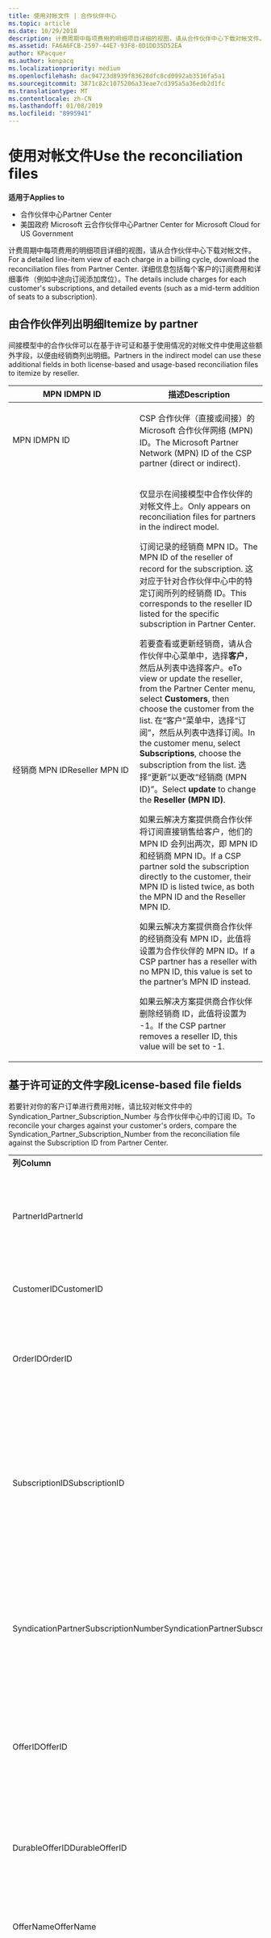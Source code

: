 ```yaml
---
title: 使用对帐文件 | 合作伙伴中心
ms.topic: article
ms.date: 10/29/2018
description: 计费周期中每项费用的明细项目详细的视图，请从合作伙伴中心下载对帐文件。
ms.assetid: FA6A6FCB-2597-44E7-93F8-8D1DD35D52EA
author: KPacquer
ms.author: kenpacq
ms.localizationpriority: medium
ms.openlocfilehash: dac94723d8939f83628dfc8cd0992ab3516fa5a1
ms.sourcegitcommit: 3871c82c1075206a33eae7cd395a5a36edb2d1fc
ms.translationtype: MT
ms.contentlocale: zh-CN
ms.lasthandoff: 01/08/2019
ms.locfileid: "8995941"
---
```

# <a name="use-the-reconciliation-files"></a><span data-ttu-id="c3616-103">使用对帐文件</span><span class="sxs-lookup"><span data-stu-id="c3616-103">Use the reconciliation files</span></span>

**<span data-ttu-id="c3616-104">适用于</span><span class="sxs-lookup"><span data-stu-id="c3616-104">Applies to</span></span>**

-  <span data-ttu-id="c3616-105">合作伙伴中心</span><span class="sxs-lookup"><span data-stu-id="c3616-105">Partner Center</span></span>
-  <span data-ttu-id="c3616-106">美国政府 Microsoft 云合作伙伴中心</span><span class="sxs-lookup"><span data-stu-id="c3616-106">Partner Center for Microsoft Cloud for US Government</span></span>


<span data-ttu-id="c3616-107">计费周期中每项费用的明细项目详细的视图，请从合作伙伴中心下载对帐文件。</span><span class="sxs-lookup"><span data-stu-id="c3616-107">For a detailed line-item view of each charge in a billing cycle, download the reconciliation files from Partner Center.</span></span> <span data-ttu-id="c3616-108">详细信息包括每个客户的订阅费用和详细事件（例如中途向订阅添加席位）。</span><span class="sxs-lookup"><span data-stu-id="c3616-108">The details include charges for each customer's subscriptions, and detailed events (such as a mid-term addition of seats to a subscription).</span></span>

## <a href="" id="itemizebypartner"></a><span data-ttu-id="c3616-109">由合作伙伴列出明细</span><span class="sxs-lookup"><span data-stu-id="c3616-109">Itemize by partner</span></span>


<span data-ttu-id="c3616-110">间接模型中的合作伙伴可以在基于许可证和基于使用情况的对帐文件中使用这些额外字段，以便由经销商列出明细。</span><span class="sxs-lookup"><span data-stu-id="c3616-110">Partners in the indirect model can use these additional fields in both license-based and usage-based reconciliation files to itemize by reseller.</span></span>

<table>
<colgroup>
<col width="50%" />
<col width="50%" />
</colgroup>
<thead>
<tr class="header">
<th><span data-ttu-id="c3616-111">MPN ID</span><span class="sxs-lookup"><span data-stu-id="c3616-111">MPN ID</span></span></th>
<th><span data-ttu-id="c3616-112">描述</span><span class="sxs-lookup"><span data-stu-id="c3616-112">Description</span></span></th>
</tr>
</thead>
<tbody>
<tr class="odd">
<td><span data-ttu-id="c3616-113">MPN ID</span><span class="sxs-lookup"><span data-stu-id="c3616-113">MPN ID</span></span></td>
<td><p><span data-ttu-id="c3616-114">CSP 合作伙伴（直接或间接）的 Microsoft 合作伙伴网络 (MPN) ID。</span><span class="sxs-lookup"><span data-stu-id="c3616-114">The Microsoft Partner Network (MPN) ID of the CSP partner (direct or indirect).</span></span></p></td>
</tr>
<tr class="even">
<td><span data-ttu-id="c3616-115">经销商 MPN ID</span><span class="sxs-lookup"><span data-stu-id="c3616-115">Reseller MPN ID</span></span></td>
<td><p><span data-ttu-id="c3616-116">仅显示在间接模型中合作伙伴的对帐文件上。</span><span class="sxs-lookup"><span data-stu-id="c3616-116">Only appears on reconciliation files for partners in the indirect model.</span></span></p>
<p><span data-ttu-id="c3616-117">订阅记录的经销商 MPN ID。</span><span class="sxs-lookup"><span data-stu-id="c3616-117">The MPN ID of the reseller of record for the subscription.</span></span> <span data-ttu-id="c3616-118">这对应于针对合作伙伴中心中的特定订阅所列的经销商 ID。</span><span class="sxs-lookup"><span data-stu-id="c3616-118">This corresponds to the reseller ID listed for the specific subscription in Partner Center.</span></span></p>
<p><span data-ttu-id="c3616-119">若要查看或更新经销商，请从合作伙伴中心菜单中，选择<strong>客户</strong>，然后从列表中选择客户。</span><span class="sxs-lookup"><span data-stu-id="c3616-119">eTo view or update the reseller, from the Partner Center menu, select <strong>Customers</strong>, then choose the customer from the list.</span></span> <span data-ttu-id="c3616-120">在“客户”菜单中，选择“订阅”<strong></strong>，然后从列表中选择订阅。</span><span class="sxs-lookup"><span data-stu-id="c3616-120">In the customer menu, select <strong>Subscriptions</strong>, choose the subscription from the list.</span></span> <span data-ttu-id="c3616-121">选择“更新”<strong></strong>以更改“经销商 (MPN ID)”<strong></strong>。</span><span class="sxs-lookup"><span data-stu-id="c3616-121">Select <strong>update</strong> to change the <strong>Reseller (MPN ID)</strong>.</span></span></p>
<p><span data-ttu-id="c3616-122">如果云解决方案提供商合作伙伴将订阅直接销售给客户，他们的 MPN ID 会列出两次，即 MPN ID 和经销商 MPN ID。</span><span class="sxs-lookup"><span data-stu-id="c3616-122">If a CSP partner sold the subscription directly to the customer, their MPN ID is listed twice, as both the MPN ID and the Reseller MPN ID.</span></span></p>
<p><span data-ttu-id="c3616-123">如果云解决方案提供商合作伙伴的经销商没有 MPN ID，此值将设置为合作伙伴的 MPN ID。</span><span class="sxs-lookup"><span data-stu-id="c3616-123">If a CSP partner has a reseller with no MPN ID, this value is set to the partner’s MPN ID instead.</span></span></p>
<p><span data-ttu-id="c3616-124">如果云解决方案提供商合作伙伴删除经销商 ID，此值将设置为 -1。</span><span class="sxs-lookup"><span data-stu-id="c3616-124">If the CSP partner removes a reseller ID, this value will be set to -1.</span></span></p></td>
</tr>
</tbody>
</table>

 

## <a href="" id="licensebasedfiles"></a> <span data-ttu-id="c3616-125">基于许可证的文件字段</span><span class="sxs-lookup"><span data-stu-id="c3616-125">License-based file fields</span></span>


<span data-ttu-id="c3616-126">若要针对你的客户订单进行费用对帐，请比较对帐文件中的 Syndication\_Partner\_Subscription\_Number 与合作伙伴中心中的订阅 ID。</span><span class="sxs-lookup"><span data-stu-id="c3616-126">To reconcile your charges against your customer's orders, compare the Syndication\_Partner\_Subscription\_Number from the reconciliation file against the Subscription ID from Partner Center.</span></span>

<table>
<colgroup>
<col width="33%" />
<col width="33%" />
<col width="33%" />
</colgroup>
<tbody>
<tr class="odd">
<td><strong><span data-ttu-id="c3616-127">列</span><span class="sxs-lookup"><span data-stu-id="c3616-127">Column</span></span></strong></td>
<td><strong><span data-ttu-id="c3616-128">描述</span><span class="sxs-lookup"><span data-stu-id="c3616-128">Description</span></span></strong></td>
<td><strong><span data-ttu-id="c3616-129">示例值</span><span class="sxs-lookup"><span data-stu-id="c3616-129">Sample Value</span></span></strong></td>
</tr>
<tr class="even">
<td><span data-ttu-id="c3616-130">PartnerId</span><span class="sxs-lookup"><span data-stu-id="c3616-130">PartnerId</span></span></td>
<td><p><span data-ttu-id="c3616-131">特定计费单位的唯一标识符（采用 GUID 格式）。</span><span class="sxs-lookup"><span data-stu-id="c3616-131">Unique identifier for a specific billing entity, in GUID format.</span></span> <span data-ttu-id="c3616-132">对帐不需要，但可能是有用的信息。</span><span class="sxs-lookup"><span data-stu-id="c3616-132">Not required for reconciliation, however may be useful information.</span></span> <span data-ttu-id="c3616-133">在所有行中均相同。</span><span class="sxs-lookup"><span data-stu-id="c3616-133">Same in all rows.</span></span></p></td>
<td><span data-ttu-id="c3616-134">8ddd03642-test-test-test-46b58d356b4e</span><span class="sxs-lookup"><span data-stu-id="c3616-134">8ddd03642-test-test-test-46b58d356b4e</span></span></td>
</tr>
<tr class="odd">
<td><span data-ttu-id="c3616-135">CustomerID</span><span class="sxs-lookup"><span data-stu-id="c3616-135">CustomerID</span></span></td>
<td><p><span data-ttu-id="c3616-136">唯一 Microsoft ID（采用 GUID 格式），用于识别客户。</span><span class="sxs-lookup"><span data-stu-id="c3616-136">Unique Microsoft ID, in GUID format, used to identify the customer.</span></span></p></td>
<td><span data-ttu-id="c3616-137">12ABCD34-001A-BCD2-987C-3210ABCD5678</span><span class="sxs-lookup"><span data-stu-id="c3616-137">12ABCD34-001A-BCD2-987C-3210ABCD5678</span></span></td>
</tr>
<tr class="even">
<td><span data-ttu-id="c3616-138">OrderID</span><span class="sxs-lookup"><span data-stu-id="c3616-138">OrderID</span></span></td>
<td><p><span data-ttu-id="c3616-139">Microsoft 帐单平台中订单的唯一标识符。</span><span class="sxs-lookup"><span data-stu-id="c3616-139">Unique identifier for an order in the Microsoft billing platform.</span></span> <span data-ttu-id="c3616-140">当联系支持人员而不用于对帐时，可能对识别订单非常有用。</span><span class="sxs-lookup"><span data-stu-id="c3616-140">May be useful to identify the order when contacting support but not for reconciliation.</span></span></p></td>
<td><span data-ttu-id="c3616-141">566890604832738111</span><span class="sxs-lookup"><span data-stu-id="c3616-141">566890604832738111</span></span></td>
</tr>
<tr class="odd">
<td><span data-ttu-id="c3616-142">SubscriptionID</span><span class="sxs-lookup"><span data-stu-id="c3616-142">SubscriptionID</span></span></td>
<td><p><span data-ttu-id="c3616-143">Microsoft 帐单平台中订阅的唯一标识符。</span><span class="sxs-lookup"><span data-stu-id="c3616-143">Unique identifier for a subscription in the Microsoft billing platform.</span></span> <span data-ttu-id="c3616-144">当联系支持人员而不用于对帐时，可能对识别订阅非常有用。</span><span class="sxs-lookup"><span data-stu-id="c3616-144">May be useful to identify the subscription when contacting support but not for reconciliation.</span></span></p>
<p><span data-ttu-id="c3616-145">这与合作伙伴管理员控制台中的订阅 ID 不相同。</span><span class="sxs-lookup"><span data-stu-id="c3616-145">This is not the same as the Subscription ID on the Partner Admin Console.</span></span> <span data-ttu-id="c3616-146">请参阅 Syndication_Partner_Subscription_Number。</span><span class="sxs-lookup"><span data-stu-id="c3616-146">Please see Syndication_Partner_Subscription_Number.</span></span></p></td>
<td><span data-ttu-id="c3616-147">usCBMgAAAAAAAAIA</span><span class="sxs-lookup"><span data-stu-id="c3616-147">usCBMgAAAAAAAAIA</span></span></td>
</tr>
<tr class="even">
<td><span data-ttu-id="c3616-148">SyndicationPartnerSubscriptionNumber</span><span class="sxs-lookup"><span data-stu-id="c3616-148">SyndicationPartnerSubscriptionNumber</span></span></td>
<td><p><span data-ttu-id="c3616-149">订阅的唯一标识符。</span><span class="sxs-lookup"><span data-stu-id="c3616-149">Unique identifier for subscriptions.</span></span> <span data-ttu-id="c3616-150">客户的同一个计划可能有多个订阅，因此这对于对帐文件分析非常重要。</span><span class="sxs-lookup"><span data-stu-id="c3616-150">A customer can have multiple subscriptions for the same plan, so this is important for reconciliation file analysis.</span></span></p>
<p><span data-ttu-id="c3616-151">此字段将映射到合作伙伴管理员控制台中的订阅 ID。</span><span class="sxs-lookup"><span data-stu-id="c3616-151">This field maps to the Subscription ID in the Partner Admin Console.</span></span></p></td>
<td><span data-ttu-id="c3616-152">fb977ab5-test-test-test-24c8d9591708</span><span class="sxs-lookup"><span data-stu-id="c3616-152">fb977ab5-test-test-test-24c8d9591708</span></span></td>
</tr>
<tr class="odd">
<td><span data-ttu-id="c3616-153">OfferID</span><span class="sxs-lookup"><span data-stu-id="c3616-153">OfferID</span></span></td>
<td><p><span data-ttu-id="c3616-154">唯一的产品/服务 ID。</span><span class="sxs-lookup"><span data-stu-id="c3616-154">Unique offer ID.</span></span> <span data-ttu-id="c3616-155">根据价目表的标准产品/服务 ID。</span><span class="sxs-lookup"><span data-stu-id="c3616-155">Standard offer ID as per price list.</span></span></p>
<p><span data-ttu-id="c3616-156"><b>注意</b>：此值与价目表中的产品/服务 ID 不匹配。</span><span class="sxs-lookup"><span data-stu-id="c3616-156"><b>Note</b>: This value does not match Offer ID from the price list.</span></span> <span data-ttu-id="c3616-157">请参阅下方的 DurableOfferID。</span><span class="sxs-lookup"><span data-stu-id="c3616-157">See DurableOfferID below.</span></span></p></td>
<td><span data-ttu-id="c3616-158">FE616D64-E9A8-40EF-843F-152E9BBEF3D1</span><span class="sxs-lookup"><span data-stu-id="c3616-158">FE616D64-E9A8-40EF-843F-152E9BBEF3D1</span></span></td>
</tr>
<tr class="even">
<td><span data-ttu-id="c3616-159">DurableOfferID</span><span class="sxs-lookup"><span data-stu-id="c3616-159">DurableOfferID</span></span></td>
<td><p><span data-ttu-id="c3616-160">唯一的持久型产品/服务 ID，如价目表中所定义。</span><span class="sxs-lookup"><span data-stu-id="c3616-160">Unique durable offer ID, as defined in the price list.</span></span></p>
<p><span data-ttu-id="c3616-161"><b>注意</b>：此值与价目表中的产品/服务 ID 匹配。</span><span class="sxs-lookup"><span data-stu-id="c3616-161"><b>Note</b>: This value matches the Offer ID from the price list.</span></span></p></td>
<td><span data-ttu-id="c3616-162">1017D7F3-6D7F-4BFA-BDD8-79BC8F104E0C</span><span class="sxs-lookup"><span data-stu-id="c3616-162">1017D7F3-6D7F-4BFA-BDD8-79BC8F104E0C</span></span></td>
</tr>
<tr class="odd">
<td><span data-ttu-id="c3616-163">OfferName</span><span class="sxs-lookup"><span data-stu-id="c3616-163">OfferName</span></span></td>
<td><p><span data-ttu-id="c3616-164">客户购买的服务产品的名称，如价目表中所定义。</span><span class="sxs-lookup"><span data-stu-id="c3616-164">The name of the service offering purchased by the customer, as defined in the price list.</span></span></p></td>
<td><span data-ttu-id="c3616-165">Microsoft Office 365（计划 E3）</span><span class="sxs-lookup"><span data-stu-id="c3616-165">Microsoft Office 365 (Plan E3)</span></span></td>
</tr>
<tr class="even">
<td><span data-ttu-id="c3616-166">SubscriptionStartDate</span><span class="sxs-lookup"><span data-stu-id="c3616-166">SubscriptionStartDate</span></span></td>
<td><p><span data-ttu-id="c3616-167">订阅开始日期，设置为提交订单后的第二天。</span><span class="sxs-lookup"><span data-stu-id="c3616-167">The subscription start date, set to the day after the order is submitted.</span></span> <span data-ttu-id="c3616-168">通过结合查看订阅开始日期和结束日期，你可以确定客户是仍在第一年的订阅期内，还是需要续订下一年的订阅。</span><span class="sxs-lookup"><span data-stu-id="c3616-168">By looking at the subscription start date in conjunction with the end date, you can determine if the customer is still within the first year of the subscription or if the subscription has been renewed for the following year.</span></span></p>
<p><span data-ttu-id="c3616-169">时间始终是一天的开始，即 0:00。</span><span class="sxs-lookup"><span data-stu-id="c3616-169">The time is always the beginning of the day, 0:00.</span></span></p></td>
<td><span data-ttu-id="c3616-170">2/1/2015 0:00</span><span class="sxs-lookup"><span data-stu-id="c3616-170">2/1/2015 0:00</span></span></td>
</tr>
<tr class="odd">
<td><span data-ttu-id="c3616-171">SubscriptionEndDate</span><span class="sxs-lookup"><span data-stu-id="c3616-171">SubscriptionEndDate</span></span></td>
<td><p><span data-ttu-id="c3616-172">订阅结束日期：12 个月 + 开始日期之后的 x 天（以便与合作伙伴帐单日期一致）或从续订日期算起的 12 个月。</span><span class="sxs-lookup"><span data-stu-id="c3616-172">The subscription end date: 12 months + x days after start date (to align with partner billing date) or 12 months from renewal date.</span></span></p>
<p><span data-ttu-id="c3616-173">续订时，价格将更新为当前价目表。</span><span class="sxs-lookup"><span data-stu-id="c3616-173">At renewal, prices are updated to the current price list.</span></span> <span data-ttu-id="c3616-174">自动续订之前可能需要与客户进行通信。</span><span class="sxs-lookup"><span data-stu-id="c3616-174">Customer communication may be required in advance of automated renewal.</span></span></p>
<p><span data-ttu-id="c3616-175">时间始终是一天的开始，即 0:00。</span><span class="sxs-lookup"><span data-stu-id="c3616-175">The time is always the beginning of the day, 0:00.</span></span></p></td>
<td><span data-ttu-id="c3616-176">2/1/2015 0:00</span><span class="sxs-lookup"><span data-stu-id="c3616-176">2/1/2015 0:00</span></span></td>
</tr>
<tr class="even">
<td><span data-ttu-id="c3616-177">ChargeStartDate</span><span class="sxs-lookup"><span data-stu-id="c3616-177">ChargeStartDate</span></span></td>
<td><p><span data-ttu-id="c3616-178">费用的开始日。</span><span class="sxs-lookup"><span data-stu-id="c3616-178">Start day of the charges.</span></span></p>
<p><span data-ttu-id="c3616-179">当客户更改座位数量时，此数字用于计算每日（按比例）费用。</span><span class="sxs-lookup"><span data-stu-id="c3616-179">When a customer changes seat numbers, this number is used to calculate per-day (pro-rata) charges.</span></span></p>
<p><span data-ttu-id="c3616-180">时间始终是一天的开始，即 0:00。</span><span class="sxs-lookup"><span data-stu-id="c3616-180">The time is always the beginning of the day, 0:00.</span></span></p></td>
<td><span data-ttu-id="c3616-181">2/1/2015 0:00</span><span class="sxs-lookup"><span data-stu-id="c3616-181">2/1/2015 0:00</span></span></td>
</tr>
<tr class="odd">
<td><span data-ttu-id="c3616-182">ChargeEndDate</span><span class="sxs-lookup"><span data-stu-id="c3616-182">ChargeEndDate</span></span></td>
<td><p><span data-ttu-id="c3616-183">费用的结束日。</span><span class="sxs-lookup"><span data-stu-id="c3616-183">End day of the charges.</span></span></p>
<p><span data-ttu-id="c3616-184">当客户更改座位数量时，此数字用于计算每日（按比例）费用。</span><span class="sxs-lookup"><span data-stu-id="c3616-184">When a customer changes seat numbers, this number is used to calculate per-day (pro-rata) charges.</span></span></p>
<p><span data-ttu-id="c3616-185">时间始终是一天的结束，即 23:59。</span><span class="sxs-lookup"><span data-stu-id="c3616-185">The time is always the end of the day, 23:59.</span></span></p></td>
<td><span data-ttu-id="c3616-186">2/28/2015 23:59</span><span class="sxs-lookup"><span data-stu-id="c3616-186">2/28/2015 23:59</span></span></td>
</tr>
<tr class="even">
<td><span data-ttu-id="c3616-187">ChargeType</span><span class="sxs-lookup"><span data-stu-id="c3616-187">ChargeType</span></span></td>
<td><p><span data-ttu-id="c3616-188">费用或调整的类型。</span><span class="sxs-lookup"><span data-stu-id="c3616-188">The type of charge or adjustment.</span></span> <span data-ttu-id="c3616-189">请参阅“<a href="#charge_types">映射发票与对帐文件之间的费用</a>”</span><span class="sxs-lookup"><span data-stu-id="c3616-189">See <a href="#charge_types">Mapping charges between an invoice and the reconciliation file</a></span></span></p></td>
<td><p><span data-ttu-id="c3616-190">请参阅<a href="#charge_types">映射发票与对帐文件之间的费用</a></span><span class="sxs-lookup"><span data-stu-id="c3616-190">See <a href="#charge_types">Mapping charges between an invoice and the reconciliation file</a></span></span></p></td>
</tr>
<tr class="odd">
<td><span data-ttu-id="c3616-191">UnitPrice</span><span class="sxs-lookup"><span data-stu-id="c3616-191">UnitPrice</span></span></td>
<td><p><span data-ttu-id="c3616-192">购买时公布在价目表中的每一席位的价格。</span><span class="sxs-lookup"><span data-stu-id="c3616-192">Price per seat, as published in the pricelist at the time of purchase.</span></span> <span data-ttu-id="c3616-193">确保这与在对帐期间你的计费系统中存储的信息相匹配。</span><span class="sxs-lookup"><span data-stu-id="c3616-193">Ensure this matches the information stored in your billing system during reconciliation.</span></span></p></td>
<td><span data-ttu-id="c3616-194">6.82</span><span class="sxs-lookup"><span data-stu-id="c3616-194">6.82</span></span></td>
</tr>
<tr class="even">
<td><span data-ttu-id="c3616-195">数量</span><span class="sxs-lookup"><span data-stu-id="c3616-195">Quantity</span></span></td>
<td><p><span data-ttu-id="c3616-196">席位的数量。</span><span class="sxs-lookup"><span data-stu-id="c3616-196">Number of seats.</span></span> <span data-ttu-id="c3616-197">确保这与在对帐期间你的计费系统中存储的信息相匹配。</span><span class="sxs-lookup"><span data-stu-id="c3616-197">Ensure this matches the information stored in your billing system during reconciliation.</span></span></p></td>
<td><span data-ttu-id="c3616-198">2</span><span class="sxs-lookup"><span data-stu-id="c3616-198">2</span></span></td>
</tr>
<tr class="odd">
<td><span data-ttu-id="c3616-199">金额</span><span class="sxs-lookup"><span data-stu-id="c3616-199">Amount</span></span></td>
<td><p><span data-ttu-id="c3616-200">数量的总价。</span><span class="sxs-lookup"><span data-stu-id="c3616-200">Total of price for quantity.</span></span> <span data-ttu-id="c3616-201">在检查金额计算是否匹配你为客户计算此项的方式时非常有用。</span><span class="sxs-lookup"><span data-stu-id="c3616-201">Useful to check that the amount calculation matches how you calculate this for your customers.</span></span></p></td>
<td><span data-ttu-id="c3616-202">13.32</span><span class="sxs-lookup"><span data-stu-id="c3616-202">13.32</span></span></td>
</tr>
<tr class="even">
<td><span data-ttu-id="c3616-203">TotalOtherDiscount</span><span class="sxs-lookup"><span data-stu-id="c3616-203">TotalOtherDiscount</span></span></td>
<td><p><span data-ttu-id="c3616-204">适用于这些费用的折扣金额。</span><span class="sxs-lookup"><span data-stu-id="c3616-204">Amount of discount applied to these charges.</span></span> <span data-ttu-id="c3616-205">IUR 或有资格获得奖励的新订阅还将包含此列中的折扣金额。</span><span class="sxs-lookup"><span data-stu-id="c3616-205">IUR or new subscriptions eligible for an incentive will also contain a discount amount in this column.</span></span></p></td>
<td><span data-ttu-id="c3616-206">2.32</span><span class="sxs-lookup"><span data-stu-id="c3616-206">2.32</span></span></td>
</tr>
<tr class="odd">
<td><span data-ttu-id="c3616-207">小计</span><span class="sxs-lookup"><span data-stu-id="c3616-207">Subtotal</span></span></td>
<td><p><span data-ttu-id="c3616-208">税前总额。</span><span class="sxs-lookup"><span data-stu-id="c3616-208">Total before tax.</span></span> <span data-ttu-id="c3616-209">如果有折扣，请检查你的小计是否匹配你的预期总额。</span><span class="sxs-lookup"><span data-stu-id="c3616-209">Checks that your subtotal matches your expected total, in case of a discount.</span></span></p></td>
<td><span data-ttu-id="c3616-210">11</span><span class="sxs-lookup"><span data-stu-id="c3616-210">11</span></span></td>
</tr>
<tr class="even">
<td><span data-ttu-id="c3616-211">税务</span><span class="sxs-lookup"><span data-stu-id="c3616-211">Tax</span></span></td>
<td><p><span data-ttu-id="c3616-212">税务金额费用，具体取决于你市场 & #39; s 税务规则和特定情况。</span><span class="sxs-lookup"><span data-stu-id="c3616-212">Tax amount charge, based on your market&#39;s tax rules and specific circumstances.</span></span></p></td>
<td><span data-ttu-id="c3616-213">0</span><span class="sxs-lookup"><span data-stu-id="c3616-213">0</span></span></td>
</tr>
<tr class="odd">
<td><span data-ttu-id="c3616-214">TotalForCustomer</span><span class="sxs-lookup"><span data-stu-id="c3616-214">TotalForCustomer</span></span></td>
<td><p><span data-ttu-id="c3616-215">税后总额。</span><span class="sxs-lookup"><span data-stu-id="c3616-215">Total after tax.</span></span> <span data-ttu-id="c3616-216">检查你是否在发票中计入了税务。</span><span class="sxs-lookup"><span data-stu-id="c3616-216">Checks if you are charged tax in the invoice.</span></span></p></td>
<td><span data-ttu-id="c3616-217">11</span><span class="sxs-lookup"><span data-stu-id="c3616-217">11</span></span></td>
</tr>
<tr class="even">
<td><span data-ttu-id="c3616-218">货币</span><span class="sxs-lookup"><span data-stu-id="c3616-218">Currency</span></span></td>
<td><p><span data-ttu-id="c3616-219">货币类型。</span><span class="sxs-lookup"><span data-stu-id="c3616-219">Currency type.</span></span> <span data-ttu-id="c3616-220">每个计费单位仅使用一种货币。</span><span class="sxs-lookup"><span data-stu-id="c3616-220">Each billing entity has only one currency.</span></span> <span data-ttu-id="c3616-221">检查它是否匹配你的第一张发票，然后检查在任何主要的帐单平台更新后是否匹配。</span><span class="sxs-lookup"><span data-stu-id="c3616-221">Check that it matches your first invoice and then after any major billing platform update.</span></span></p></td>
<td><span data-ttu-id="c3616-222">EUR</span><span class="sxs-lookup"><span data-stu-id="c3616-222">EUR</span></span></td>
</tr>
<tr class="odd">
<td><span data-ttu-id="c3616-223">CustomerName</span><span class="sxs-lookup"><span data-stu-id="c3616-223">CustomerName</span></span></td>
<td><p><span data-ttu-id="c3616-224">客户 & #39; 在合作伙伴中心中报告 s 组织名称。</span><span class="sxs-lookup"><span data-stu-id="c3616-224">Customer&#39;s organization name as reported in Partner Center.</span></span> <span data-ttu-id="c3616-225">这在使用系统信息对发票进行对帐时非常有用。</span><span class="sxs-lookup"><span data-stu-id="c3616-225">This is very important for reconciling the invoice with your system information.</span></span></p></td>
<td><span data-ttu-id="c3616-226">测试客户 A</span><span class="sxs-lookup"><span data-stu-id="c3616-226">Test Customer A</span></span></td>
</tr>
<tr class="even">
<td><span data-ttu-id="c3616-227">MPNID</span><span class="sxs-lookup"><span data-stu-id="c3616-227">MPNID</span></span></td>
<td><p><span data-ttu-id="c3616-228">云解决方案提供商合作伙伴的 MPN ID</span><span class="sxs-lookup"><span data-stu-id="c3616-228">MPN ID of the CSP partner</span></span></p></td>
<td><span data-ttu-id="c3616-229">4390934</span><span class="sxs-lookup"><span data-stu-id="c3616-229">4390934</span></span></td>
</tr>
<tr class="odd">
<td><span data-ttu-id="c3616-230">ResellerMPNID</span><span class="sxs-lookup"><span data-stu-id="c3616-230">ResellerMPNID</span></span></td>
<td><p><span data-ttu-id="c3616-231">订阅记录的经销商 MPN ID。</span><span class="sxs-lookup"><span data-stu-id="c3616-231">MPN ID of the reseller of record for the subscription.</span></span> <span data-ttu-id="c3616-232">请参阅<a href="#itemizebypartner" data-raw-source="[Itemize by partner](#itemizebypartner)">由合作伙伴列出明细</a>。</span><span class="sxs-lookup"><span data-stu-id="c3616-232">See <a href="#itemizebypartner" data-raw-source="[Itemize by partner](#itemizebypartner)">Itemize by partner</a>.</span></span></p></td>
<td><span data-ttu-id="c3616-233">4390934</span><span class="sxs-lookup"><span data-stu-id="c3616-233">4390934</span></span></td>
</tr>
<tr class="even">
<td><span data-ttu-id="c3616-234">DomainName</span><span class="sxs-lookup"><span data-stu-id="c3616-234">DomainName</span></span></td>
<td><p><span data-ttu-id="c3616-235">客户 & #39; s 域名，用于帮助识别客户。</span><span class="sxs-lookup"><span data-stu-id="c3616-235">Customer&#39;s domain name, used to help identify the customer.</span></span> <span data-ttu-id="c3616-236">这不应该用于唯一标识客户，如客户/合作伙伴可以更新虚/默认域通过 O365 门户。</span><span class="sxs-lookup"><span data-stu-id="c3616-236">This should not be used to uniquely identify the customer as the customer/partner can update the vanity/default domain via the O365 portal.</span></span> <span data-ttu-id="c3616-237">该字段在第二个计费周期之前可能会显示为空白。</span><span class="sxs-lookup"><span data-stu-id="c3616-237">This field may appear blank until the second billing cycle.</span></span></p></td>
<td><span data-ttu-id="c3616-238">example.onmicrosoft.com</span><span class="sxs-lookup"><span data-stu-id="c3616-238">example.onmicrosoft.com</span></span></td>
</tr>
<tr class="odd">
<td><span data-ttu-id="c3616-239">SubscriptionName</span><span class="sxs-lookup"><span data-stu-id="c3616-239">SubscriptionName</span></span></td>
<td><p><span data-ttu-id="c3616-240">订阅昵称。</span><span class="sxs-lookup"><span data-stu-id="c3616-240">Subscription nickname.</span></span> <span data-ttu-id="c3616-241">如果未指定昵称，合作伙伴中心将使用 OfferName。</span><span class="sxs-lookup"><span data-stu-id="c3616-241">If no nickname is specified, Partner Center uses the OfferName.</span></span></p></td>
<td><span data-ttu-id="c3616-242">联机项目</span><span class="sxs-lookup"><span data-stu-id="c3616-242">PROJECT ONLINE</span></span></td>
</tr>
<tr class="even">
<td><span data-ttu-id="c3616-243">SubscriptionDescription</span><span class="sxs-lookup"><span data-stu-id="c3616-243">SubscriptionDescription</span></span></td>
<td><p><span data-ttu-id="c3616-244">客户购买的服务产品的名称，如价目表中所定义。</span><span class="sxs-lookup"><span data-stu-id="c3616-244">The name of the service offering purchased by the customer, as defined in the price list.</span></span> <span data-ttu-id="c3616-245">（与产品/服务名称字段相同）。</span><span class="sxs-lookup"><span data-stu-id="c3616-245">(This is an identical field to Offer name).</span></span></p></td>
<td><span data-ttu-id="c3616-246">不带项目客户端的高级联机项目</span><span class="sxs-lookup"><span data-stu-id="c3616-246">PROJECT ONLINE PREMIUM WITHOUT PROJECT CLIENT</span></span></td>
</tr>
</tbody>
</table>


## <a href="" id="usagebasedfiles"></a><span data-ttu-id="c3616-247">基于使用情况的文件字段</span><span class="sxs-lookup"><span data-stu-id="c3616-247">Usage-based file fields</span></span>


<span data-ttu-id="c3616-248">若要针对你的客户的使用情况进行费用对帐，请比较对帐文件中的 ResellerID/ResellerName/ResellerBillableAccount、客户名称与合作伙伴中心中的订阅 ID。</span><span class="sxs-lookup"><span data-stu-id="c3616-248">To reconcile your charges against your customer's usage, compare the ResellerID/ResellerName/ResellerBillableAccount from the reconciliation file, the customer name, and the Subscription ID from Partner Center.</span></span>

<span data-ttu-id="c3616-249">以下字段说明已使用的服务和费率。</span><span class="sxs-lookup"><span data-stu-id="c3616-249">The following fields explain which services were used and the rate.</span></span>

<table>
<colgroup>
<col width="33%" />
<col width="33%" />
<col width="33%" />
</colgroup>
<tbody>
<tr class="odd">
<td><strong><span data-ttu-id="c3616-250">列</span><span class="sxs-lookup"><span data-stu-id="c3616-250">Column</span></span></strong></td>
<td><strong><span data-ttu-id="c3616-251">说明</span><span class="sxs-lookup"><span data-stu-id="c3616-251">Description</span></span></strong></td>
<td><strong><span data-ttu-id="c3616-252">示例值</span><span class="sxs-lookup"><span data-stu-id="c3616-252">Sample value</span></span></strong></td>
</tr>
<tr class="even">
<td><span data-ttu-id="c3616-253">PartnerID</span><span class="sxs-lookup"><span data-stu-id="c3616-253">PartnerID</span></span></td>
<td><p><span data-ttu-id="c3616-254">合作伙伴 ID（采用 GUID 格式）。</span><span class="sxs-lookup"><span data-stu-id="c3616-254">Partner ID, in GUID format.</span></span></p></td>
<td><span data-ttu-id="c3616-255">DA41BC5F-C52D-4464-8A8D-8C8DCC43503B</span><span class="sxs-lookup"><span data-stu-id="c3616-255">DA41BC5F-C52D-4464-8A8D-8C8DCC43503B</span></span></td>
</tr>
<tr class="odd">
<td><span data-ttu-id="c3616-256">PartnerName</span><span class="sxs-lookup"><span data-stu-id="c3616-256">PartnerName</span></span></td>
<td><p><span data-ttu-id="c3616-257">合作伙伴名称。</span><span class="sxs-lookup"><span data-stu-id="c3616-257">Partner Name.</span></span></p></td>
<td><span data-ttu-id="c3616-258">Acme Incorporated</span><span class="sxs-lookup"><span data-stu-id="c3616-258">Acme Incorporated</span></span></td>
</tr>
<tr class="even">
<td><span data-ttu-id="c3616-259">PartnerBillableAccountID</span><span class="sxs-lookup"><span data-stu-id="c3616-259">PartnerBillableAccountID</span></span></td>
<td><p><span data-ttu-id="c3616-260">合作伙伴帐户 ID。</span><span class="sxs-lookup"><span data-stu-id="c3616-260">Partner Account ID.</span></span></p></td>
<td><span data-ttu-id="c3616-261">1010578050</span><span class="sxs-lookup"><span data-stu-id="c3616-261">1010578050</span></span></td>
</tr>
<tr class="odd">
<td><span data-ttu-id="c3616-262">CustomerName</span><span class="sxs-lookup"><span data-stu-id="c3616-262">CustomerName</span></span></td>
<td><p><span data-ttu-id="c3616-263">客户 & #39; 在合作伙伴中心中报告 s 组织名称。</span><span class="sxs-lookup"><span data-stu-id="c3616-263">Customer&#39;s organization name as reported in Partner Center.</span></span> <span data-ttu-id="c3616-264">这在使用系统信息对发票进行对帐时非常有用。</span><span class="sxs-lookup"><span data-stu-id="c3616-264">This is very important for reconciling the invoice with your system information.</span></span></p></td>
<td><span data-ttu-id="c3616-265">测试客户 A</span><span class="sxs-lookup"><span data-stu-id="c3616-265">Test Customer A</span></span></td>
</tr>
<tr class="even">
<td><span data-ttu-id="c3616-266">MPNID</span><span class="sxs-lookup"><span data-stu-id="c3616-266">MPNID</span></span></td>
<td><p><span data-ttu-id="c3616-267">云解决方案提供商合作伙伴的 MPN ID。</span><span class="sxs-lookup"><span data-stu-id="c3616-267">MPN ID of the CSP partner.</span></span></p></td>
<td><span data-ttu-id="c3616-268">4390934</span><span class="sxs-lookup"><span data-stu-id="c3616-268">4390934</span></span></td>
</tr>
<tr class="odd">
<td><span data-ttu-id="c3616-269">ResellerMPNID</span><span class="sxs-lookup"><span data-stu-id="c3616-269">ResellerMPNID</span></span></td>
<td><p><span data-ttu-id="c3616-270">订阅记录的经销商 MPN ID。</span><span class="sxs-lookup"><span data-stu-id="c3616-270">MPN ID of the reseller of record for the subscription.</span></span> <span data-ttu-id="c3616-271">请参阅<a href="#itemizebypartner" data-raw-source="[Itemize by partner](#itemizebypartner)">由合作伙伴列出明细</a>。</span><span class="sxs-lookup"><span data-stu-id="c3616-271">See <a href="#itemizebypartner" data-raw-source="[Itemize by partner](#itemizebypartner)">Itemize by partner</a>.</span></span></p></td>
<td><span data-ttu-id="c3616-272">4390934</span><span class="sxs-lookup"><span data-stu-id="c3616-272">4390934</span></span></td>
</tr>
<tr class="even">
<td><span data-ttu-id="c3616-273">InvoiceNumber</span><span class="sxs-lookup"><span data-stu-id="c3616-273">InvoiceNumber</span></span></td>
<td><p><span data-ttu-id="c3616-274">显示执行交易所在的发票号码。</span><span class="sxs-lookup"><span data-stu-id="c3616-274">Invoice number where the specified transaction appears.</span></span></p></td>
<td><span data-ttu-id="c3616-275">D020001IVK</span><span class="sxs-lookup"><span data-stu-id="c3616-275">D020001IVK</span></span></td>
</tr>
<tr class="odd">
<td><span data-ttu-id="c3616-276">ChargeStartDate</span><span class="sxs-lookup"><span data-stu-id="c3616-276">ChargeStartDate</span></span></td>
<td><p><span data-ttu-id="c3616-277">计费周期的开始日期，之前未付款的潜在使用情况数据（来自上一个计费周期）的显示日期除外。</span><span class="sxs-lookup"><span data-stu-id="c3616-277">Start date of billing cycle except when presenting dates of previously uncharged latent usage data (from previous bill cycle).</span></span></p>
<p><span data-ttu-id="c3616-278">时间始终是一天的开始，即 0:00。</span><span class="sxs-lookup"><span data-stu-id="c3616-278">The time is always the beginning of the day, 0:00.</span></span></p></td>
<td><span data-ttu-id="c3616-279">2/1/2014 0:00</span><span class="sxs-lookup"><span data-stu-id="c3616-279">2/1/2014 0:00</span></span></td>
</tr>
<tr class="even">
<td><span data-ttu-id="c3616-280">ChargeEndDate</span><span class="sxs-lookup"><span data-stu-id="c3616-280">ChargeEndDate</span></span></td>
<td><p><span data-ttu-id="c3616-281">计费周期的结束日期，之前未付款的潜在使用情况数据（来自上一个计费周期）的显示日期除外。</span><span class="sxs-lookup"><span data-stu-id="c3616-281">End date of billing cycle except when presenting dates of previously uncharged latent usage data (from previous bill cycle).</span></span></p>
<p><span data-ttu-id="c3616-282">时间始终是一天的结束，即 23:59。</span><span class="sxs-lookup"><span data-stu-id="c3616-282">The time is always the end of the day, 23:59.</span></span></p></td>
<td><span data-ttu-id="c3616-283">2/28/2014 23:59</span><span class="sxs-lookup"><span data-stu-id="c3616-283">2/28/2014 23:59</span></span></td>
</tr>
<tr class="odd">
<td><span data-ttu-id="c3616-284">SubscriptionID</span><span class="sxs-lookup"><span data-stu-id="c3616-284">SubscriptionID</span></span></td>
<td><p><span data-ttu-id="c3616-285">Microsoft 帐单平台中订阅的唯一标识符。</span><span class="sxs-lookup"><span data-stu-id="c3616-285">Unique identifier for a subscription in the Microsoft billing platform.</span></span> <span data-ttu-id="c3616-286">当联系支持人员而不用于对帐时，可能对识别订阅非常有用。</span><span class="sxs-lookup"><span data-stu-id="c3616-286">May be useful to identify the subscription when contacting support but not for reconciliation.</span></span></p>
<p><span data-ttu-id="c3616-287">这与合作伙伴管理员控制台中的订阅 ID 不相同。</span><span class="sxs-lookup"><span data-stu-id="c3616-287">This is not the same as the Subscription ID on the Partner Admin Console.</span></span></p></td>
<td><span data-ttu-id="c3616-288">usCBMgAAAAAAAAIA</span><span class="sxs-lookup"><span data-stu-id="c3616-288">usCBMgAAAAAAAAIA</span></span></td>
</tr>
<tr class="even">
<td><span data-ttu-id="c3616-289">SubscriptionName</span><span class="sxs-lookup"><span data-stu-id="c3616-289">SubscriptionName</span></span></td>
<td><p><span data-ttu-id="c3616-290">服务产品的昵称。</span><span class="sxs-lookup"><span data-stu-id="c3616-290">Nickname of the service offering.</span></span></p></td>
<td><span data-ttu-id="c3616-291">Microsoft Azure</span><span class="sxs-lookup"><span data-stu-id="c3616-291">Microsoft Azure</span></span></td>
</tr>
<tr class="odd">
<td><span data-ttu-id="c3616-292">SubscriptionDescription</span><span class="sxs-lookup"><span data-stu-id="c3616-292">SubscriptionDescription</span></span></td>
<td><p><span data-ttu-id="c3616-293">服务产品的业务线</span><span class="sxs-lookup"><span data-stu-id="c3616-293">Line of business of the service offering</span></span></p></td>
<td><span data-ttu-id="c3616-294">Microsoft Azure</span><span class="sxs-lookup"><span data-stu-id="c3616-294">Microsoft Azure</span></span></td>
</tr>
<tr class="even">
<td><span data-ttu-id="c3616-295">OrderID</span><span class="sxs-lookup"><span data-stu-id="c3616-295">OrderID</span></span></td>
<td><p><span data-ttu-id="c3616-296">Microsoft 帐单平台中订单的唯一标识符。</span><span class="sxs-lookup"><span data-stu-id="c3616-296">Unique identifier for an order in the Microsoft billing platform.</span></span> <span data-ttu-id="c3616-297">当联系支持人员而不用于对帐时，可能对识别订阅非常有用。</span><span class="sxs-lookup"><span data-stu-id="c3616-297">May be useful to identify the subscription when contacting support but not for reconciliation.</span></span></p></td>
<td><span data-ttu-id="c3616-298">566890604832738111</span><span class="sxs-lookup"><span data-stu-id="c3616-298">566890604832738111</span></span></td>
</tr>
<tr class="odd">
<td><span data-ttu-id="c3616-299">ServiceName</span><span class="sxs-lookup"><span data-stu-id="c3616-299">ServiceName</span></span></td>
<td><p><span data-ttu-id="c3616-300">存在问题的 Azure 服务的名称。</span><span class="sxs-lookup"><span data-stu-id="c3616-300">The name of the Azure service in question.</span></span></p></td>
<td><span data-ttu-id="c3616-301">虚拟机</span><span class="sxs-lookup"><span data-stu-id="c3616-301">VIRTUAL MACHINES</span></span></td>
</tr>
<tr class="even">
<td><span data-ttu-id="c3616-302">ServiceType</span><span class="sxs-lookup"><span data-stu-id="c3616-302">ServiceType</span></span></td>
<td><p><span data-ttu-id="c3616-303">Windows Azure 服务的特定类型。</span><span class="sxs-lookup"><span data-stu-id="c3616-303">The specific type of Windows Azure service.</span></span></p></td>
<td><ul>
<li><span data-ttu-id="c3616-304">服务总线 – 个人或包</span><span class="sxs-lookup"><span data-stu-id="c3616-304">Service Bus – Individual or Pack</span></span></li>
<li><span data-ttu-id="c3616-305">SQL Azure 数据库 – 商用版或 Web 版</span><span class="sxs-lookup"><span data-stu-id="c3616-305">SQL Azure database – Business or Web Edition</span></span></li>
</ul></td>
</tr>
<tr class="odd">
<td><span data-ttu-id="c3616-306">ResourceGUID</span><span class="sxs-lookup"><span data-stu-id="c3616-306">ResourceGUID</span></span></td>
<td><p><span data-ttu-id="c3616-307">所有服务数据和定价结构的特定唯一标识符。</span><span class="sxs-lookup"><span data-stu-id="c3616-307">Specific unique identifier for all the service data and pricing structure.</span></span></p></td>
<td><span data-ttu-id="c3616-308">DA41BC5F-C52D-4464-8A8D-8C8DCC43503B</span><span class="sxs-lookup"><span data-stu-id="c3616-308">DA41BC5F-C52D-4464-8A8D-8C8DCC43503B</span></span></td>
</tr>
<tr class="even">
<td><span data-ttu-id="c3616-309">资源名称</span><span class="sxs-lookup"><span data-stu-id="c3616-309">Resource Name</span></span></td>
<td><p><span data-ttu-id="c3616-310">Azure 资源的名称。</span><span class="sxs-lookup"><span data-stu-id="c3616-310">The name of the Azure resource.</span></span></p></td>
<td><ul>
<li><span data-ttu-id="c3616-311">数据传输入 (GB)</span><span class="sxs-lookup"><span data-stu-id="c3616-311">Data Transfer In (GB)</span></span></li>
<li><span data-ttu-id="c3616-312">数据传输出 (GB)</span><span class="sxs-lookup"><span data-stu-id="c3616-312">Data Transfer Out (GB)</span></span></li>
</ul></td>
</tr>
<tr class="odd">
<td><span data-ttu-id="c3616-313">区域</span><span class="sxs-lookup"><span data-stu-id="c3616-313">Region</span></span></td>
<td><p><span data-ttu-id="c3616-314">使用情况适用的区域。</span><span class="sxs-lookup"><span data-stu-id="c3616-314">The region the usage applies to.</span></span> <span data-ttu-id="c3616-315">主要用于分配数据传输的速率，速率因地区而异。</span><span class="sxs-lookup"><span data-stu-id="c3616-315">Primarily used to assign rates to data transfers, as rates vary by region.</span></span></p></td>
<td><span data-ttu-id="c3616-316">亚太、欧洲、拉丁美洲、北美</span><span class="sxs-lookup"><span data-stu-id="c3616-316">Asia Pacific, Europe, Latin America, North America</span></span></td>
</tr>
<tr class="even">
<td><span data-ttu-id="c3616-317">SKU</span><span class="sxs-lookup"><span data-stu-id="c3616-317">SKU</span></span></td>
<td><p><span data-ttu-id="c3616-318">产品/服务的 MSFT 唯一标识符</span><span class="sxs-lookup"><span data-stu-id="c3616-318">MSFT unique identifier for offer</span></span></p></td>
<td><span data-ttu-id="c3616-319">7UD-00001</span><span class="sxs-lookup"><span data-stu-id="c3616-319">7UD-00001</span></span></td>
</tr>
<tr class="odd">
<td><p><span data-ttu-id="c3616-320">DetailLineItemId</span><span class="sxs-lookup"><span data-stu-id="c3616-320">DetailLineItemId</span></span></p></td>
<td><p><span data-ttu-id="c3616-321">用于针对给定计费周期中的服务或资源细分不同费率的 ID 和数量。</span><span class="sxs-lookup"><span data-stu-id="c3616-321">An ID and quantity for itemizing the different rates for a service or resource in a given billing period.</span></span> <span data-ttu-id="c3616-322">对于 Azure 分层分级，某个特定数量的计费单位最多只有一个费率，之后就是不同的费率。</span><span class="sxs-lookup"><span data-stu-id="c3616-322">For Azure tiered rating, there may be one rate up to a certain quantity of billable units, then a different rate after that.</span></span></p></td>
<td><span data-ttu-id="c3616-323">1</span><span class="sxs-lookup"><span data-stu-id="c3616-323">1</span></span></td>
</tr>
<tr class="even">
<td><span data-ttu-id="c3616-324">ConsumedQuantity</span><span class="sxs-lookup"><span data-stu-id="c3616-324">ConsumedQuantity</span></span></td>
<td><p><span data-ttu-id="c3616-325">报告期间的服务消耗量（小时，GB 等）。</span><span class="sxs-lookup"><span data-stu-id="c3616-325">The amount of service consumed (hours, GB, etc.) during the reporting period.</span></span></p>
<p><span data-ttu-id="c3616-326">此外还包括来自以前报告期间任何未开票的使用量。</span><span class="sxs-lookup"><span data-stu-id="c3616-326">Also includes any unbilled usage from previous reporting periods.</span></span></p></td>
<td><span data-ttu-id="c3616-327">11</span><span class="sxs-lookup"><span data-stu-id="c3616-327">11</span></span></td>
</tr>
<tr class="odd">
<td><span data-ttu-id="c3616-328">IncludedQuantity</span><span class="sxs-lookup"><span data-stu-id="c3616-328">IncludedQuantity</span></span></td>
<td><p><span data-ttu-id="c3616-329">作为产品/服务的一部分包含在内的单位。</span><span class="sxs-lookup"><span data-stu-id="c3616-329">Units included as part of the offer.</span></span> <span data-ttu-id="c3616-330">通常不显示在云解决方案提供商中。</span><span class="sxs-lookup"><span data-stu-id="c3616-330">Not typically present in CSP.</span></span></p></td>
<td><span data-ttu-id="c3616-331">0</span><span class="sxs-lookup"><span data-stu-id="c3616-331">0</span></span></td>
</tr>
<tr class="even">
<td><p><span data-ttu-id="c3616-332">OverageQuantity</span><span class="sxs-lookup"><span data-stu-id="c3616-332">OverageQuantity</span></span></p></td>
<td><p><span data-ttu-id="c3616-333">不作为产品/服务的一部分包含在内的单位，但必须由合作伙伴支付费用。</span><span class="sxs-lookup"><span data-stu-id="c3616-333">Units not included as part of the offer, that must be paid for by the partner.</span></span></p>
<p><span data-ttu-id="c3616-334">等于 ConsumedQuantity - IncludedQuantity。</span><span class="sxs-lookup"><span data-stu-id="c3616-334">Equal to the ConsumedQuantity - IncludedQuantity.</span></span></p></td>
<td><span data-ttu-id="c3616-335">11</span><span class="sxs-lookup"><span data-stu-id="c3616-335">11</span></span></td>
</tr>
<tr class="odd">
<td><span data-ttu-id="c3616-336">ListPrice</span><span class="sxs-lookup"><span data-stu-id="c3616-336">ListPrice</span></span></td>
<td><p><span data-ttu-id="c3616-337">订阅开始日期的有效产品/服务价格。</span><span class="sxs-lookup"><span data-stu-id="c3616-337">Offer price in effect at subscription start date.</span></span></p></td>
<td><span data-ttu-id="c3616-338">$0.0808</span><span class="sxs-lookup"><span data-stu-id="c3616-338">$0.0808</span></span></td>
</tr>
<tr class="even">
<td><span data-ttu-id="c3616-339">PretaxCharges</span><span class="sxs-lookup"><span data-stu-id="c3616-339">PretaxCharges</span></span></td>
<td><p><span data-ttu-id="c3616-340">ListPrice 乘以 OverageQuantity，四舍五入到最接近的分。</span><span class="sxs-lookup"><span data-stu-id="c3616-340">ListPrist times OverageQuantity, rounded to the nearest cent.</span></span></p></td>
<td><span data-ttu-id="c3616-341">$0.085</span><span class="sxs-lookup"><span data-stu-id="c3616-341">$0.085</span></span></td>
</tr>
<tr class="odd">
<td><span data-ttu-id="c3616-342">TaxAmount</span><span class="sxs-lookup"><span data-stu-id="c3616-342">TaxAmount</span></span></td>
<td><p><span data-ttu-id="c3616-343">税务金额费用，具体取决于你市场 & #39; s 税务规则和特定情况。</span><span class="sxs-lookup"><span data-stu-id="c3616-343">Tax amount charge, based on your market&#39;s tax rules and specific circumstances.</span></span></p></td>
<td><span data-ttu-id="c3616-344">$0.08</span><span class="sxs-lookup"><span data-stu-id="c3616-344">$0.08</span></span></td>
</tr>
<tr class="even">
<td><span data-ttu-id="c3616-345">PostTaxTotal</span><span class="sxs-lookup"><span data-stu-id="c3616-345">PostTaxTotal</span></span></td>
<td><p><span data-ttu-id="c3616-346">税后总额（如果税务适用）。</span><span class="sxs-lookup"><span data-stu-id="c3616-346">Total after tax, when tax is applicable.</span></span></p></td>
<td><span data-ttu-id="c3616-347">$0.93</span><span class="sxs-lookup"><span data-stu-id="c3616-347">$0.93</span></span></td>
</tr>
<tr class="odd">
<td><span data-ttu-id="c3616-348">货币</span><span class="sxs-lookup"><span data-stu-id="c3616-348">Currency</span></span></td>
<td><p><span data-ttu-id="c3616-349">货币类型。</span><span class="sxs-lookup"><span data-stu-id="c3616-349">Currency type.</span></span> <span data-ttu-id="c3616-350">每个计费单位仅使用一种货币。</span><span class="sxs-lookup"><span data-stu-id="c3616-350">Each billing entity has only one currency.</span></span> <span data-ttu-id="c3616-351">检查它是否匹配你的第一张发票，然后检查在任何主要的帐单平台更新后是否匹配。</span><span class="sxs-lookup"><span data-stu-id="c3616-351">Check that it matches your first invoice and then after any major billing platform update.</span></span></p></td>
<td><span data-ttu-id="c3616-352">EUR</span><span class="sxs-lookup"><span data-stu-id="c3616-352">EUR</span></span></td>
</tr>
<tr class="even">
<td><span data-ttu-id="c3616-353">PretaxEffectiveRate</span><span class="sxs-lookup"><span data-stu-id="c3616-353">PretaxEffectiveRate</span></span></td>
<td><p><span data-ttu-id="c3616-354">每一单位的税前价格。</span><span class="sxs-lookup"><span data-stu-id="c3616-354">Pretax price per unit.</span></span> <span data-ttu-id="c3616-355">等于 PretaxCharges / OverageQuantity，四舍五入到最接近的分。</span><span class="sxs-lookup"><span data-stu-id="c3616-355">Equal to PretaxCharges / OverageQuantity, rounded to the nearest cent.</span></span></p></td>
<td><span data-ttu-id="c3616-356">$0.08</span><span class="sxs-lookup"><span data-stu-id="c3616-356">$0.08</span></span></td>
</tr>
<tr class="odd">
<td><span data-ttu-id="c3616-357">PostTaxEffectiveRate</span><span class="sxs-lookup"><span data-stu-id="c3616-357">PostTaxEffectiveRate</span></span></td>
<td><p><span data-ttu-id="c3616-358">每一单位的税后价格。</span><span class="sxs-lookup"><span data-stu-id="c3616-358">Post tax price per unit.</span></span> <span data-ttu-id="c3616-359">等于 PostTaxTotal / OverageQuantity，或者 PretaxEffectiveRate + 每一单位量税率，四舍五入到最接近的分。</span><span class="sxs-lookup"><span data-stu-id="c3616-359">Equal to PostTaxTotal / OverageQuantity, or PretaxEffectiveRate + tax rate per unit amoun, rounded to the nearest cent.</span></span></p></td>
<td><span data-ttu-id="c3616-360">$0.08</span><span class="sxs-lookup"><span data-stu-id="c3616-360">$0.08</span></span></td>
</tr>
<tr class="even">
<td><span data-ttu-id="c3616-361">ChargeType</span><span class="sxs-lookup"><span data-stu-id="c3616-361">ChargeType</span></span></td>
<td><p><span data-ttu-id="c3616-362">费用或调整的类型。</span><span class="sxs-lookup"><span data-stu-id="c3616-362">The type of charge or adjustment.</span></span> <span data-ttu-id="c3616-363">请参阅“<a href="#charge_types">映射发票与对帐文件之间的费用</a>”</span><span class="sxs-lookup"><span data-stu-id="c3616-363">See <a href="#charge_types">Mapping charges between an invoice and the reconciliation file</a></span></span></p></td>
<td><p><span data-ttu-id="c3616-364">请参阅“<a href="#charge_types">映射发票与对帐文件之间的费用</a>”</span><span class="sxs-lookup"><span data-stu-id="c3616-364">See <a href="#charge_types">Mapping charges between an invoice and the reconciliation file</a></span></span></p></td>
</tr>
<tr class="odd">
<td><span data-ttu-id="c3616-365">CustomerBillableAccount</span><span class="sxs-lookup"><span data-stu-id="c3616-365">CustomerBillableAccount</span></span></td>
<td><p><span data-ttu-id="c3616-366">MSFT 帐单平台中的唯一帐户 ID。</span><span class="sxs-lookup"><span data-stu-id="c3616-366">Unique account ID in the MSFT billing platform.</span></span></p></td>
<td><span data-ttu-id="c3616-367">1280018095</span><span class="sxs-lookup"><span data-stu-id="c3616-367">1280018095</span></span></td>
</tr>
<tr class="even">
<td><span data-ttu-id="c3616-368">UsageDate</span><span class="sxs-lookup"><span data-stu-id="c3616-368">UsageDate</span></span></td>
<td><p><span data-ttu-id="c3616-369">服务部署日期。</span><span class="sxs-lookup"><span data-stu-id="c3616-369">Date of service deployment.</span></span></p></td>
<td><span data-ttu-id="c3616-370">2/1/2014 0:00</span><span class="sxs-lookup"><span data-stu-id="c3616-370">2/1/2014 0:00</span></span></td>
</tr>
<tr class="odd">
<td><span data-ttu-id="c3616-371">MeteredRegion</span><span class="sxs-lookup"><span data-stu-id="c3616-371">MeteredRegion</span></span></td>
<td><p><span data-ttu-id="c3616-372">此列标识服务的区域内的数据中心的位置（该位置适用且人口密集）。</span><span class="sxs-lookup"><span data-stu-id="c3616-372">This column identifies the location of a data center within the region for services where this is applicable and populated.</span></span></p></td>
<td><span data-ttu-id="c3616-373">东亚、东南亚、北欧、西欧、美国中北部、美国中南部</span><span class="sxs-lookup"><span data-stu-id="c3616-373">East Asia, South East Asia, North Europe, West Europe, North Central US, South Central US</span></span></td>
</tr>
<tr class="even">
<td><span data-ttu-id="c3616-374">MeteredService</span><span class="sxs-lookup"><span data-stu-id="c3616-374">MeteredService</span></span></td>
<td><p><span data-ttu-id="c3616-375">此列专用于跟踪无法在“服务名称”列中特别标识的个别 Microsoft Azure 服务。</span><span class="sxs-lookup"><span data-stu-id="c3616-375">This column is utilized to track the individual Microsoft Azure service that may not be specifically identified in the Service Name column.</span></span> <span data-ttu-id="c3616-376">例如，数据传输在“服务名称”列中报告为 &quot;Microsoft Azure - 所有服务&quot;。</span><span class="sxs-lookup"><span data-stu-id="c3616-376">For example, data transfers are reported as &quot;Microsoft Azure - All Services&quot; in the Service Name column.</span></span> <span data-ttu-id="c3616-377">此 MeteredService 列将指示使用情况适用的特定服务。</span><span class="sxs-lookup"><span data-stu-id="c3616-377">This MeteredService column will indicate to which specific service the usage pertains.</span></span></p></td>
<td><span data-ttu-id="c3616-378">访问控制、CDN、计算、数据库、服务总线、存储</span><span class="sxs-lookup"><span data-stu-id="c3616-378">AccessControl, CDN, Compute, Database, ServiceBus, Storage</span></span></td>
</tr>
<tr class="odd">
<td><span data-ttu-id="c3616-379">MeteredServiceType</span><span class="sxs-lookup"><span data-stu-id="c3616-379">MeteredServiceType</span></span></td>
<td><p><span data-ttu-id="c3616-380">进一步阐明超过 MeteredService 字段所提供级别的个别 Microsoft Azure 服务的副标题。</span><span class="sxs-lookup"><span data-stu-id="c3616-380">A subheading that further clarifies the individual Microsoft Azure service beyond the level provided by the MeteredService field.</span></span></p></td>
<td><span data-ttu-id="c3616-381">外部</span><span class="sxs-lookup"><span data-stu-id="c3616-381">EXTERNAL</span></span></td>
</tr>
<tr class="even">
<td><span data-ttu-id="c3616-382">项目</span><span class="sxs-lookup"><span data-stu-id="c3616-382">Project</span></span></td>
<td><p><span data-ttu-id="c3616-383">客户定义的用于其服务实例的名称</span><span class="sxs-lookup"><span data-stu-id="c3616-383">Customer-defined name for their service instance</span></span></p></td>
<td><span data-ttu-id="c3616-384">ORDDC52E52FDEF405786F0642DD0108BE4</span><span class="sxs-lookup"><span data-stu-id="c3616-384">ORDDC52E52FDEF405786F0642DD0108BE4</span></span></td>
</tr>
<tr class="odd">
<td><span data-ttu-id="c3616-385">ServiceInfo</span><span class="sxs-lookup"><span data-stu-id="c3616-385">ServiceInfo</span></span></td>
<td><p><span data-ttu-id="c3616-386">已预配并且已在指定日利用的服务总线连接数。</span><span class="sxs-lookup"><span data-stu-id="c3616-386">The number of ServiceBus connections that were provisioned and utilized on a given day.</span></span></p></td>
<td><span data-ttu-id="c3616-387">例如：如果你在一个月 30 天内有单独的已预配连接，则服务信息 1 将读取“1.000000 连接/ 30 天”。</span><span class="sxs-lookup"><span data-stu-id="c3616-387">For example: if you had an individually provisioned connection during a 30 day month, Service Info 1 would read “1.000000 Connections / 30 days”.</span></span> <span data-ttu-id="c3616-388">如果你有已预配服务总线连接的 25 个包，并且在那一天利用了 1 个，则这一天的每日使用情况声明将指示“25 连接/ 30 天 – 已使用：1.000000”。</span><span class="sxs-lookup"><span data-stu-id="c3616-388">If you had a 25 pack of ServiceBus connections provisioned and you had utilized 1 during that day, your daily usage statement for that day would indicate “25 Connections / 30 Days – Used: 1.000000”.</span></span></td>
</tr>
<tr class="even">
<td><span data-ttu-id="c3616-389">CustomerID</span><span class="sxs-lookup"><span data-stu-id="c3616-389">CustomerID</span></span></td>
<td><p><span data-ttu-id="c3616-390">唯一 Microsoft ID（采用 GUID 格式），用于识别客户。</span><span class="sxs-lookup"><span data-stu-id="c3616-390">Unique Microsoft ID, in GUID format, used to identify the customer.</span></span></p></td>
<td><span data-ttu-id="c3616-391">ORDDC52E52FDEF405786F0642DD0108BE4</span><span class="sxs-lookup"><span data-stu-id="c3616-391">ORDDC52E52FDEF405786F0642DD0108BE4</span></span></td>
</tr>
<tr class="odd">
<td><span data-ttu-id="c3616-392">DomainName</span><span class="sxs-lookup"><span data-stu-id="c3616-392">DomainName</span></span></td>
<td><p><span data-ttu-id="c3616-393">客户 & #39; s 域名，用于帮助识别客户。</span><span class="sxs-lookup"><span data-stu-id="c3616-393">Customer&#39;s domain name, used to help identify the customer.</span></span> <span data-ttu-id="c3616-394">该字段在第二个计费周期之前可能会显示为空白。</span><span class="sxs-lookup"><span data-stu-id="c3616-394">This field may appear blank until the second billing cycle.</span></span></p></td>
<td><span data-ttu-id="c3616-395">example.onmicrosoft.com</span><span class="sxs-lookup"><span data-stu-id="c3616-395">example.onmicrosoft.com</span></span></td></tr>
</tr>
<tr class="even">
<td><span data-ttu-id="c3616-396">单位</span><span class="sxs-lookup"><span data-stu-id="c3616-396">Unit</span></span></td>
<td><p><span data-ttu-id="c3616-397">资源名称的单位</span><span class="sxs-lookup"><span data-stu-id="c3616-397">The unit of the resource Name</span></span></p></td>
<td><span data-ttu-id="c3616-398">GB 或小时</span><span class="sxs-lookup"><span data-stu-id="c3616-398">GB or HOURS</span></span></td>
</tr>
</tbody>
</table>

## <a href="" id="onetimefiles"></a><span data-ttu-id="c3616-399">一次性购买文件字段</span><span class="sxs-lookup"><span data-stu-id="c3616-399">One-time purchase file fields</span></span>

|**<span data-ttu-id="c3616-400">字段</span><span class="sxs-lookup"><span data-stu-id="c3616-400">Field</span></span>** |**<span data-ttu-id="c3616-401">定义</span><span class="sxs-lookup"><span data-stu-id="c3616-401">Definition</span></span>**|
|:----------------|:-----------------------------|
|<span data-ttu-id="c3616-402">PartnerId</span><span class="sxs-lookup"><span data-stu-id="c3616-402">PartnerId</span></span> |<span data-ttu-id="c3616-403">合作伙伴 ID（采用 GUID 格式）。</span><span class="sxs-lookup"><span data-stu-id="c3616-403">Partner ID, in GUID format.</span></span> |
|<span data-ttu-id="c3616-404">CustomerId</span><span class="sxs-lookup"><span data-stu-id="c3616-404">CustomerId</span></span> |<span data-ttu-id="c3616-405">唯一 Microsoft ID（采用 GUID 格式），用于识别客户。</span><span class="sxs-lookup"><span data-stu-id="c3616-405">Unique Microsoft ID, in GUID format, used to identify the customer.</span></span> |
|<span data-ttu-id="c3616-406">CustomerName</span><span class="sxs-lookup"><span data-stu-id="c3616-406">CustomerName</span></span> |<span data-ttu-id="c3616-407">在合作伙伴中心中报告的客户的组织名称。</span><span class="sxs-lookup"><span data-stu-id="c3616-407">Customer's organization name as reported in Partner Center.</span></span> <span data-ttu-id="c3616-408">这在使用系统信息对发票进行对帐时非常有用。</span><span class="sxs-lookup"><span data-stu-id="c3616-408">This is very important for reconciling the invoice with your system information.</span></span> |
|<span data-ttu-id="c3616-409">CustomerDomainName</span><span class="sxs-lookup"><span data-stu-id="c3616-409">CustomerDomainName</span></span> |<span data-ttu-id="c3616-410">客户的域名。</span><span class="sxs-lookup"><span data-stu-id="c3616-410">The customer’s domain name.</span></span> |
|<span data-ttu-id="c3616-411">CustomerCountry</span><span class="sxs-lookup"><span data-stu-id="c3616-411">CustomerCountry</span></span> |<span data-ttu-id="c3616-412">客户所在的国家/地区。</span><span class="sxs-lookup"><span data-stu-id="c3616-412">The country in which the customer is located.</span></span> |
|<span data-ttu-id="c3616-413">InvoiceNumber</span><span class="sxs-lookup"><span data-stu-id="c3616-413">InvoiceNumber</span></span> |<span data-ttu-id="c3616-414">显示指定交易所在的发票号码。</span><span class="sxs-lookup"><span data-stu-id="c3616-414">Invoice number where the specified transaction appears.</span></span> |
|<span data-ttu-id="c3616-415">MpnId</span><span class="sxs-lookup"><span data-stu-id="c3616-415">MpnId</span></span> |<span data-ttu-id="c3616-416">云解决方案提供商合作伙伴（直接或间接）的 MPN ID。</span><span class="sxs-lookup"><span data-stu-id="c3616-416">MPN ID of the CSP partner (direct or indirect).</span></span> |
|<span data-ttu-id="c3616-417">经销商 MPN ID</span><span class="sxs-lookup"><span data-stu-id="c3616-417">Reseller MPN ID</span></span> |<span data-ttu-id="c3616-418">仅显示在间接模型中合作伙伴的对帐文件上。</span><span class="sxs-lookup"><span data-stu-id="c3616-418">Only appears on reconciliation files for partners in the indirect model.</span></span> <span data-ttu-id="c3616-419">预订记录的经销商 MPN ID。</span><span class="sxs-lookup"><span data-stu-id="c3616-419">The MPN ID of the reseller of record for the reservation.</span></span> <span data-ttu-id="c3616-420">这对应于针对合作伙伴中心中的特定预订所列的经销商 ID。</span><span class="sxs-lookup"><span data-stu-id="c3616-420">This corresponds to the reseller ID listed for the specific reservation in Partner Center.</span></span> <span data-ttu-id="c3616-421">如果云解决方案提供商合作伙伴将预订直接销售给客户，他们的 MPN ID 会列出两次，即 MPN ID 和经销商 MPN ID。</span><span class="sxs-lookup"><span data-stu-id="c3616-421">If a CSP partner sold the reservation directly to the customer, their MPN ID is listed twice, as both the MPN ID and the Reseller MPN ID.</span></span> <span data-ttu-id="c3616-422">如果云解决方案提供商合作伙伴的经销商没有 MPN ID，此值将设置为合作伙伴的 MPN ID。</span><span class="sxs-lookup"><span data-stu-id="c3616-422">If a CSP partner has a reseller with no MPN ID, this value is set to the partner’s MPN ID instead.</span></span> <span data-ttu-id="c3616-423">如果云解决方案提供商合作伙伴删除经销商 ID，此值将设置为 -1。</span><span class="sxs-lookup"><span data-stu-id="c3616-423">If the CSP partner removes a reseller ID, this value will be set to -1.</span></span> |
|<span data-ttu-id="c3616-424">OrderId</span><span class="sxs-lookup"><span data-stu-id="c3616-424">OrderId</span></span> |<span data-ttu-id="c3616-425">Microsoft 帐单平台中订单的唯一标识符。</span><span class="sxs-lookup"><span data-stu-id="c3616-425">Unique identifier for an order in the Microsoft billing platform.</span></span> <span data-ttu-id="c3616-426">当联系支持人员而不用于对帐时，可能对识别 Azure 预订非常有用。</span><span class="sxs-lookup"><span data-stu-id="c3616-426">May be useful to identify the Azure reservation when contacting support but not for reconciliation.</span></span> |
|<span data-ttu-id="c3616-427">OrderDate</span><span class="sxs-lookup"><span data-stu-id="c3616-427">OrderDate</span></span> |<span data-ttu-id="c3616-428">下达订单的日期。</span><span class="sxs-lookup"><span data-stu-id="c3616-428">The date the order was placed.</span></span> |
|<span data-ttu-id="c3616-429">ProductId</span><span class="sxs-lookup"><span data-stu-id="c3616-429">ProductId</span></span> |<span data-ttu-id="c3616-430">产品的 ID。</span><span class="sxs-lookup"><span data-stu-id="c3616-430">The ID for the product.</span></span> |
|<span data-ttu-id="c3616-431">SkuId</span><span class="sxs-lookup"><span data-stu-id="c3616-431">SkuId</span></span>  |<span data-ttu-id="c3616-432">特定 SKU 的 ID。</span><span class="sxs-lookup"><span data-stu-id="c3616-432">The ID for a particular SKU.</span></span> |
|<span data-ttu-id="c3616-433">AvailabilityId</span><span class="sxs-lookup"><span data-stu-id="c3616-433">AvailabilityId</span></span> |<span data-ttu-id="c3616-434">特定可用性的 ID。</span><span class="sxs-lookup"><span data-stu-id="c3616-434">The ID for a particular Availability.</span></span> <span data-ttu-id="c3616-435">“可用性”是指针对给定的国家/地区、货币、行业细分市场等，是否可以购买特定 SKU。</span><span class="sxs-lookup"><span data-stu-id="c3616-435">“Availability” refers to whether or not a particular SKU is available for purchase for the given country, currency, industry segment, etc.</span></span> |
|<span data-ttu-id="c3616-436">SkuName</span><span class="sxs-lookup"><span data-stu-id="c3616-436">SkuName</span></span>  |<span data-ttu-id="c3616-437">特定 SKU 的名称。</span><span class="sxs-lookup"><span data-stu-id="c3616-437">The title for a particular SKU.</span></span> |
|<span data-ttu-id="c3616-438">ProductName</span><span class="sxs-lookup"><span data-stu-id="c3616-438">ProductName</span></span> |<span data-ttu-id="c3616-439">产品的名称。</span><span class="sxs-lookup"><span data-stu-id="c3616-439">The name of the product.</span></span> |
|<span data-ttu-id="c3616-440">ChargeType</span><span class="sxs-lookup"><span data-stu-id="c3616-440">ChargeType</span></span> |<span data-ttu-id="c3616-441">费用或调整的类型。</span><span class="sxs-lookup"><span data-stu-id="c3616-441">The type of charge or adjustment.</span></span> |
|<span data-ttu-id="c3616-442">UnitPrice</span><span class="sxs-lookup"><span data-stu-id="c3616-442">UnitPrice</span></span> |<span data-ttu-id="c3616-443">所订购的每个产品的价格。</span><span class="sxs-lookup"><span data-stu-id="c3616-443">Price per product ordered.</span></span> |
|<span data-ttu-id="c3616-444">数量</span><span class="sxs-lookup"><span data-stu-id="c3616-444">Quantity</span></span> |<span data-ttu-id="c3616-445">所订购产品的数量。</span><span class="sxs-lookup"><span data-stu-id="c3616-445">Number of products ordered.</span></span> |
|<span data-ttu-id="c3616-446">小计</span><span class="sxs-lookup"><span data-stu-id="c3616-446">Subtotal</span></span> |<span data-ttu-id="c3616-447">税前总额。</span><span class="sxs-lookup"><span data-stu-id="c3616-447">Total before tax.</span></span> <span data-ttu-id="c3616-448">如果有折扣，请检查你的小计是否匹配你的预期总额。</span><span class="sxs-lookup"><span data-stu-id="c3616-448">Checks that your subtotal matches your expected total, in case of a discount.</span></span> |
|<span data-ttu-id="c3616-449">TaxTotal</span><span class="sxs-lookup"><span data-stu-id="c3616-449">TaxTotal</span></span> |<span data-ttu-id="c3616-450">所有适用税款的总额。</span><span class="sxs-lookup"><span data-stu-id="c3616-450">The total of all applicable taxes.</span></span> |
|<span data-ttu-id="c3616-451">总计</span><span class="sxs-lookup"><span data-stu-id="c3616-451">Total</span></span> |<span data-ttu-id="c3616-452">此订单的总额。</span><span class="sxs-lookup"><span data-stu-id="c3616-452">The total amount of this purchase.</span></span> |
|<span data-ttu-id="c3616-453">货币</span><span class="sxs-lookup"><span data-stu-id="c3616-453">Currency</span></span> |<span data-ttu-id="c3616-454">货币类型。</span><span class="sxs-lookup"><span data-stu-id="c3616-454">Currency type.</span></span> <span data-ttu-id="c3616-455">每个计费单位仅使用一种货币。</span><span class="sxs-lookup"><span data-stu-id="c3616-455">Each billing entity has only one currency.</span></span> <span data-ttu-id="c3616-456">检查它是否匹配你的第一张发票，然后检查在任何主要的帐单平台更新后是否匹配。</span><span class="sxs-lookup"><span data-stu-id="c3616-456">Check that it matches your first invoice and then after any major billing platform update.</span></span> |
|<span data-ttu-id="c3616-457">DiscountDetails</span><span class="sxs-lookup"><span data-stu-id="c3616-457">DiscountDetails</span></span> |<span data-ttu-id="c3616-458">任何相关折扣的详细列表。</span><span class="sxs-lookup"><span data-stu-id="c3616-458">Detailed listing of any relevant discounts.</span></span> |



## <a href="" id="charge_types"></a><span data-ttu-id="c3616-459">映射发票与对帐文件之间的费用</span><span class="sxs-lookup"><span data-stu-id="c3616-459">Mapping charges between an invoice and the reconciliation file</span></span>

<span data-ttu-id="c3616-460">发票是费用的汇总，而对帐文件提供行项交易的明细，包括费用类型。</span><span class="sxs-lookup"><span data-stu-id="c3616-460">Your invoice provides a summary of charges, while your reconciliation file provides a detailed breakdown of line-item transactions, including charge types.</span></span>

<span data-ttu-id="c3616-461">若要交叉引用发票与对帐文件之间的费用金额，可以使用 Microsoft Excel 的筛选器选项在对帐文件上按照费用类型进行筛选，以将发票金额映射到对帐文件的一系列费用明细上。</span><span class="sxs-lookup"><span data-stu-id="c3616-461">To cross-reference charge amounts between the invoice and reconciliation file, you can use Microsoft Excel's filter options to filter by charge types on the reconciliation file to map the invoice charges to a set of charge breakdowns on reconciliation file.</span></span>

<span data-ttu-id="c3616-462">基于使用情况和基于许可证的对帐文件仅显示与使用量相关的交易和费用（所用数量以及相关费用）。</span><span class="sxs-lookup"><span data-stu-id="c3616-462">Reconciliation files, both usage- and license-based, only show usage related transactions and charges (units consumed and related charges).</span></span> <span data-ttu-id="c3616-463">对帐文件中不显示发票上显示为“调整”的一次性积分、折扣或退款。</span><span class="sxs-lookup"><span data-stu-id="c3616-463">One off credits, discounts or refunds which appear on the invoice as “Adjustments” are not shown in the reconciliation file.</span></span>

<span data-ttu-id="c3616-464">下表显示了发票部分与可能在对帐文件上显示的相关费用类型之间的映射。</span><span class="sxs-lookup"><span data-stu-id="c3616-464">The table below shows the mappings between an invoice section and associated charge types that might show up on the reconciliation files.</span></span> 

<table>
<tbody>
<tr>
<td>
<p><strong><span data-ttu-id="c3616-465">发票费用描述</span><span class="sxs-lookup"><span data-stu-id="c3616-465">Invoice charge description</span></span></strong></p>
</td>
<td>
<p><strong><span data-ttu-id="c3616-466">对帐文件费用描述（ChargeType 列）</span><span class="sxs-lookup"><span data-stu-id="c3616-466">Reconciliation file charge description (ChargeType column)</span></span></strong></p>
</td>
<td>
<p><strong><span data-ttu-id="c3616-467">此费用是什么？</span><span class="sxs-lookup"><span data-stu-id="c3616-467">What is this charge?</span></span></strong></p>
</td>
<td>
<p><strong><span data-ttu-id="c3616-468">如何将这些 ChargeTypes 映射到发票？</span><span class="sxs-lookup"><span data-stu-id="c3616-468">How do I map these ChargeTypes to the invoice?</span></span></strong></p>
</td>
</tr>
<tr>
<td rowspan="10">
<p><strong><span data-ttu-id="c3616-469">基于许可证的费用</span><span class="sxs-lookup"><span data-stu-id="c3616-469">License-based charges</span></span></strong></p>
</td>
<td>
<p><span data-ttu-id="c3616-470">激活费用</span><span class="sxs-lookup"><span data-stu-id="c3616-470">Activation fee</span></span></p>
</td>
<td>
<p><span data-ttu-id="c3616-471">客户购买后使用订阅时向其收取的金额</span><span class="sxs-lookup"><span data-stu-id="c3616-471">The amount charged to the customer when they use the subscription after purchasing it</span></span></p>
</td>
<td rowspan="10">
<p><span data-ttu-id="c3616-472">从基于许可证的文件，对 <strong>Amount</strong> 列求和</span><span class="sxs-lookup"><span data-stu-id="c3616-472">From license-based file, sum the <strong>Amount</strong> column</span></span></p>
</td>
</tr>
<tr>
<td>
<p><span data-ttu-id="c3616-473">取消费用</span><span class="sxs-lookup"><span data-stu-id="c3616-473">Cancel fee</span></span></p>
</td>
<td>
<p><span data-ttu-id="c3616-474">相关席位发生变化时，退款给客户的按比例计算的费用</span><span class="sxs-lookup"><span data-stu-id="c3616-474">Prorated charges refunded to the customer when associated seats are changed</span></span></p>
</td>
</tr>
<tr>
<td>
<p><span data-ttu-id="c3616-475">周期费用</span><span class="sxs-lookup"><span data-stu-id="c3616-475">Cycle fee</span></span></p>
</td>
<td>
<p><span data-ttu-id="c3616-476">订阅的定期费用</span><span class="sxs-lookup"><span data-stu-id="c3616-476">Periodic charges for a subscription</span></span></p>
</td>
</tr>
<tr>
<td>
<p><span data-ttu-id="c3616-477">周期实例按比例计算</span><span class="sxs-lookup"><span data-stu-id="c3616-477">Cycle instance prorate</span></span></p>
</td>
<td>
<p><span data-ttu-id="c3616-478">相关席位发生变化时，客户评估的按比例计算的费用</span><span class="sxs-lookup"><span data-stu-id="c3616-478">Prorated charges assessed from the customer when associated seats are changed</span></span></p>
</td>
</tr>
<tr>
<td>
<p><span data-ttu-id="c3616-479">按比例计算取消时的费用</span><span class="sxs-lookup"><span data-stu-id="c3616-479">Prorate fees when cancel</span></span></p>
</td>
<td>
<p><span data-ttu-id="c3616-480">取消后服务的未使用部分按比例计算的退款</span><span class="sxs-lookup"><span data-stu-id="c3616-480">Prorated refund for unused portion of service upon cancellation</span></span></p>
</td>
</tr>
<tr>
<td>
<p><span data-ttu-id="c3616-481">按比例计算购买时的费用</span><span class="sxs-lookup"><span data-stu-id="c3616-481">Prorate fees when purchase</span></span></p>
</td>
<td>
<p><span data-ttu-id="c3616-482">当使用按年计费的订阅费用类型</span><span class="sxs-lookup"><span data-stu-id="c3616-482">The charge type for a subscription when using annual billing</span></span></p>
</td>
</tr>
<tr>
<td>
<p><span data-ttu-id="c3616-483">购买费用</span><span class="sxs-lookup"><span data-stu-id="c3616-483">Purchase fee</span></span></p>
</td>
<td>
<p><span data-ttu-id="c3616-484">当使用按月计费的订阅费用类型</span><span class="sxs-lookup"><span data-stu-id="c3616-484">The charge type for a subscription when using monthly billing</span></span></p>
</td>
</tr>
<tr>
<td>
<p><span data-ttu-id="c3616-485">按比例计算续订时的费用</span><span class="sxs-lookup"><span data-stu-id="c3616-485">Prorate fee when renew</span></span></p>
</td>
<td>
<p><span data-ttu-id="c3616-486">订阅续订后按比例计算的费用</span><span class="sxs-lookup"><span data-stu-id="c3616-486">Prorated fees upon subscription renewal</span></span></p>
</td>
</tr>
<tr>

<td>
<p><span data-ttu-id="c3616-487">续订费用</span><span class="sxs-lookup"><span data-stu-id="c3616-487">Renew fee</span></span></p>
</td>
<td>
<p><span data-ttu-id="c3616-488">续订订阅费用</span><span class="sxs-lookup"><span data-stu-id="c3616-488">Charge for renewing a subscription</span></span></p>
</td>
</tr>
<tr>
<td>
<p><span data-ttu-id="c3616-489">按比例计算激活时的费用</span><span class="sxs-lookup"><span data-stu-id="c3616-489">Prorate fees when activate</span></span></p>
</td>
<td>
<p><span data-ttu-id="c3616-490">从激活到计费周期结束时间段内按比例计算的费用</span><span class="sxs-lookup"><span data-stu-id="c3616-490">Prorated fees from activation until end of billing period</span></span></p>
</td>
</tr>
<tr>
<td rowspan="2">
<p><strong><span data-ttu-id="c3616-491">使用费用</span><span class="sxs-lookup"><span data-stu-id="c3616-491">Usage Charges</span></span></strong></p>
</td>
<td>
<p><span data-ttu-id="c3616-492">评估取消时的使用费用</span><span class="sxs-lookup"><span data-stu-id="c3616-492">Assess usage fee when cancel</span></span></p>
</td>
<td>
<p><span data-ttu-id="c3616-493">评估当前计费周期内取消未付款使用量的使用费用</span><span class="sxs-lookup"><span data-stu-id="c3616-493">Access usage fee upon cancellation for unpaid usage during the current billing period</span></span></p>
</td>
<td rowspan="2">
<p><span data-ttu-id="c3616-494">从基于使用情况的文件，对 <strong>PretaxCharges</strong> 列求和</span><span class="sxs-lookup"><span data-stu-id="c3616-494">From usage-based file, sum the <strong>PretaxCharges</strong> column</span></span></p>
</td>
</tr>
<tr>
<td>
<p><span data-ttu-id="c3616-495">评估当前周期的使用费用</span><span class="sxs-lookup"><span data-stu-id="c3616-495">Assess usage fee for current cycle</span></span></p>
</td>
<td>
<p><span data-ttu-id="c3616-496">访问当前计费周期的使用费用</span><span class="sxs-lookup"><span data-stu-id="c3616-496">Access usage fee for the current billing period</span></span></p>
</td>
</tr>
<tr>
<td>
<p><strong><span data-ttu-id="c3616-497">退款额</span><span class="sxs-lookup"><span data-stu-id="c3616-497">Credits</span></span></strong></p>
</td>
<td>
<p><span data-ttu-id="c3616-498">偏移行项</span><span class="sxs-lookup"><span data-stu-id="c3616-498">Offset a line item</span></span></p>
</td>
<td>
<p><span data-ttu-id="c3616-499">部分或全部退款到行项，包括税款</span><span class="sxs-lookup"><span data-stu-id="c3616-499">Partial or whole refund to a line item, including taxes</span></span></p>
</td>
<td>
<p><span data-ttu-id="c3616-500">从基于许可证的文件，对 <strong>TotalForCustomer</strong> 列求和</span><span class="sxs-lookup"><span data-stu-id="c3616-500">From license-based file, sum the <strong>TotalForCustomer</strong> column</span></span></p>
<p><span data-ttu-id="c3616-501">从基于使用情况的文件，对 <strong>PostTaxTotal</strong> 列求和</span><span class="sxs-lookup"><span data-stu-id="c3616-501">From usage-based file, sum the <strong>PostTaxTotal</strong> column</span></span></p>
</td>
</tr>
<tr>
<td rowspan="4">
<p><strong><span data-ttu-id="c3616-502">基于使用情况的折扣</span><span class="sxs-lookup"><span data-stu-id="c3616-502">Usage-based discounts</span></span></strong></p>
</td>
<td>
<p><span data-ttu-id="c3616-503">激活折扣</span><span class="sxs-lookup"><span data-stu-id="c3616-503">Activation discount</span></span></p>
</td>
<td>
<p><span data-ttu-id="c3616-504">激活订阅时应用的折扣</span><span class="sxs-lookup"><span data-stu-id="c3616-504">Discount applied when subscription activated</span></span></p>
</td>

<td rowspan="4">
<p><span data-ttu-id="c3616-505">从基于使用情况的文件，对 <strong>PretaxCharges</strong> 列求和</span><span class="sxs-lookup"><span data-stu-id="c3616-505">From usage-based file, sum the <strong>PretaxCharges</strong> column</span></span></p>
</td>
</tr>
<tr>
<td>
<p><span data-ttu-id="c3616-506">周期折扣</span><span class="sxs-lookup"><span data-stu-id="c3616-506">Cycle discount</span></span></p>
</td>
<td>
<p><span data-ttu-id="c3616-507">对定期费用应用的折扣</span><span class="sxs-lookup"><span data-stu-id="c3616-507">Discount applied on periodic charges</span></span></p>
</td>
</tr>
<tr>
<td>
<p><span data-ttu-id="c3616-508">续订折扣</span><span class="sxs-lookup"><span data-stu-id="c3616-508">Renew discount</span></span></p>
</td>
<td>
<p><span data-ttu-id="c3616-509">续订订阅时应用的折扣</span><span class="sxs-lookup"><span data-stu-id="c3616-509">Discount applied when subscription renewed</span></span></p>
</td>
</tr>
<tr>
<td>
<p><span data-ttu-id="c3616-510">取消折扣</span><span class="sxs-lookup"><span data-stu-id="c3616-510">Cancel discount</span></span></p>
</td>
<td>
<p><span data-ttu-id="c3616-511">取消折扣时应用的费用</span><span class="sxs-lookup"><span data-stu-id="c3616-511">Charges applied when discounts cancelled</span></span></p>
</td>
</tr>


<tr>
<td>
<p><strong><span data-ttu-id="c3616-512">基于许可证的折扣</span><span class="sxs-lookup"><span data-stu-id="c3616-512">License-based discounts</span></span></strong></p>
</td>
<td>
<p><em><span data-ttu-id="c3616-513">可能应用于多种费用类型</span><span class="sxs-lookup"><span data-stu-id="c3616-513">May be applied to multiple charge types</span></span></em></p>
</td>
<td>
<p></p>
</td>
<td>
<p><span data-ttu-id="c3616-514">从基于许可证的文件，对 <strong>TotalOtherDiscount</strong> 列求和</span><span class="sxs-lookup"><span data-stu-id="c3616-514">From license-based file, sum the <strong>TotalOtherDiscount</strong> column</span></span></p>
</td>
</tr>
<tr>
<td>
<p><span data-ttu-id="c3616-515"><strong>税款</strong>&nbsp;或&nbsp;<strong> VAT</strong></span><span class="sxs-lookup"><span data-stu-id="c3616-515"><strong>Taxes</strong>&nbsp;or&nbsp;<strong>VAT</strong></span></span></p>
</td>
<td>
<p><em><span data-ttu-id="c3616-516">可能应用于多种费用类型</span><span class="sxs-lookup"><span data-stu-id="c3616-516">May be applied to multiple charge types</span></span></em></p>
<p><em><span data-ttu-id="c3616-517">例外：&quot;偏移行项&quot;已经包括税款。</span><span class="sxs-lookup"><span data-stu-id="c3616-517">Exception: &quot;Offset a line item&quot; already includes taxes.</span></span> <span data-ttu-id="c3616-518">上面看到信用。</span><span class="sxs-lookup"><span data-stu-id="c3616-518">See Credits, above.</span></span></em></p>
</td>
<td>
<p><span data-ttu-id="c3616-519">税款或增值税 (VAT)</span><span class="sxs-lookup"><span data-stu-id="c3616-519">Taxes or value-added taxes (VAT)</span></span></p>
</td>
<td>
<p><span data-ttu-id="c3616-520">从基于许可证的文件，对 <strong>Tax</strong> 列求和</span><span class="sxs-lookup"><span data-stu-id="c3616-520">From license-based file, sum the <strong>Tax</strong> column</span></span></p>
<p><span data-ttu-id="c3616-521">从基于使用情况的文件，对 <strong>TaxAmount</strong> 列求和</span><span class="sxs-lookup"><span data-stu-id="c3616-521">From usage-based file, sum the <strong>TaxAmount</strong> column</span></span></p>
</td>
</tr>
</tbody>
</table>
<p>&nbsp;</p>
